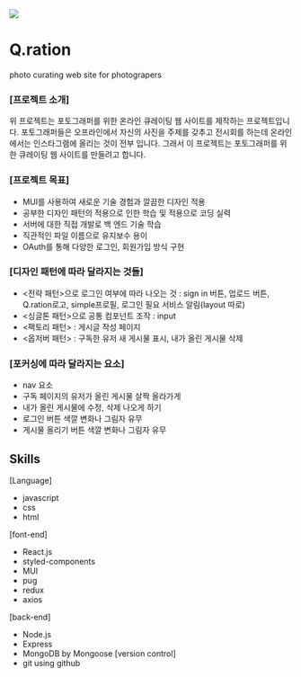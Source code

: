 <img src="https://capsule-render.vercel.app/api?type=waving&color=BDBDC8&height=150&section=header" />

# Q.ration
photo curating web site for photograpers

### [프로젝트 소개]
위 프로젝트는 포토그래퍼를 위한 온라인 큐레이팅 웹 사이트를 제작하는 프로젝트입니다.
포토그래퍼들은 오프라인에서 자신의 사진을 주제를 갖추고 전시회를 하는데 온라인에서는 인스타그램에 올리는 것이 전부 입니다. 그래서 이 프로젝트는 포토그래퍼를 위한 큐레이팅 웹 사이트를 만들려고 합니다.

### [프로젝트 목표]
 - MUI를 사용하여 새로운 기술 경험과 깔끔한 디자인 적용
 - 공부한 디자인 패턴의 적용으로 인한 학습 및 적용으로 코딩 실력
 - 서버에 대한 직접 개발로 백 엔드 기술 학습
 - 직관적인 파일 이름으로 유지보수 용이
 - OAuth를 통해 다양한 로그인, 회원가입 방식 구현

### [디자인 패턴에 따라 달라지는 것들]
 - <전략 패턴>으로 로그인 여부에 따라 나오는 것 : sign in 버튼, 업로드 버튼, Q.ration로고, simple프로필, 로그인 필요 서비스 알림(layout 따로)
 - <싱글톤 패턴>으로 공통 컴포넌트 조작 : input
 - <팩토리 패턴> : 게시글 작성 페이지 
 - <옵저버 패턴> : 구독한 유저 새 게시물 표시, 내가 올린 게시물 삭제

### [포커싱에 따라 달라지는 요소]
 - nav 요소
 - 구독 페이지의 유저가 올린 게시물 살짝 올라가게
 - 내가 올린 게시물에 수정, 삭제 나오게 하기
 - 로그인 버튼 색깔 변화나 그림자 유무
 - 게시물 올리기 버튼 색깔 변화나 그림자 유무

## Skills
 [Language]
  - javascript
  - css
  - html

 [font-end]
  - React.js
  - styled-components
  - MUI
  - pug
  - redux
  - axios

 [back-end]
  - Node.js
  - Express
  - MongoDB by Mongoose
 [version control]
  - git using github 
